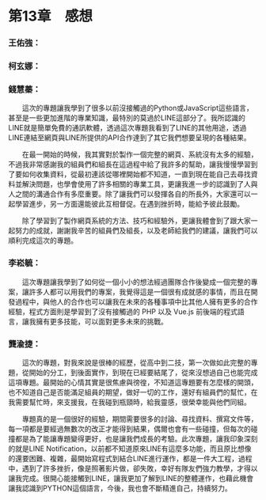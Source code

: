 # 第13章　感想
### 王佑強：

### 柯玄娜：

### 錢慧蓁：
&emsp;&emsp;這次的專題讓我學到了很多以前沒接觸過的Python或JavaScript這些語言，甚至是一些更加進階的專業知識，最特別的莫過於LINE這部分了。我所認識的LINE就是簡單免費的通訊軟體，透過這次專題我看到了LINE的其他用途，透過LINE連結至網頁與LINE所提供的API合作達到了其它我們想要呈現的各種結果。

&emsp;&emsp;在最一開始的時候，我其實對於製作一個完整的網頁、系統沒有太多的經驗，不過我非常感謝我的組員們和組長在這過程中給了我許多的幫助，讓我慢慢學習到了要如何收集資料，從最初連該從哪裡開始都不知道，一直到現在能自己去尋找資料並解決問題，也學會使用了許多相關的專業工具，更讓我進一步的認識到了人與人之間的溝通合作有多麼重要。除了讓我們可以發揮各自的所長外，大家還可以一起學習進步，另一方面還能彼此互相督促。在遇到挫折時，能給予彼此鼓勵。

&emsp;&emsp;除了學習到了製作網頁系統的方法、技巧和經驗外，更讓我體會到了跟大家一起努力的成就，謝謝我辛苦的組員們及組長，以及老師給我們的建議，讓我們可以順利完成這次的專題。

### 李崧毓：
&emsp;&emsp;這次專題讓我學到了如何從一個小小的想法經過團隊合作後變成一個完整的專案，讓許多人都可以用我們的專案，我覺得這是一個很有成就感的事情，而且在開發過程中，與他人的合作也可以讓我在未來的各種事項中比其他人擁有更多的合作經驗，程式方面則是學習到了沒有接觸過的 PHP 以及 Vue.js 前後端的程式語言，讓我擁有更多技能，可以面對更多未來的挑戰。

### 龔渝捷：
&emsp;&emsp;這次的專題，對我來說是很棒的經歷，從高中到二技，第一次做如此完整的專題，從開始的分工，到後面實作，到現在已經要結尾了，從來沒想過自己也能完成這項專題。最開始的心情其實是很焦慮與徬徨，不知道這專題要有怎麼樣的開頭，也不知道自己是否能滿足組員的期望，做好一切的工作，還好有組員們的幫忙，在我需要幫忙時，來支援我，在我碰到瓶頸時，給我靈感，很榮幸能與他們同組。

&emsp;&emsp;專題真的是一個很好的經驗，期間需要很多的討論、尋找資料、撰寫文件等，每一項都是要經過無數次的改正才能得到結果，偶爾也會有一些碰撞，但每次的碰撞都是為了能讓專題變得更好，也是讓我們成長的考驗。此次專題，讓我印象深刻的就是LINE Notification，以前都不知道原來LINE有這麼多功能，而且原比想像的還要困難、複雜，最開始寫程式到結合LINE進行運作，都是一件大工程，過程中，遇到了許多挫折，像是照著影片做，卻失敗，幸好有隊友們強力教學，才得以讓我完成。很開心能接觸到LINE，讓我更加了解到LINE的整體運作，也藉此機會讓我認識到PYTHON這個語言，今後，我也會不斷精進自己，持續努力。










